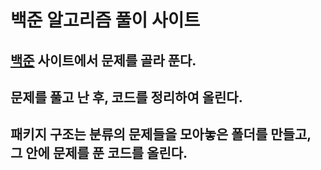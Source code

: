 # 백준 알고리즘 풀이 사이트

## [백준](https://www.acmicpc.net/) 사이트에서 문제를 골라 푼다.
## 문제를 풀고 난 후, 코드를 정리하여 올린다.

## 패키지 구조는 분류의 문제들을 모아놓은 폴더를 만들고, 그 안에 문제를 푼 코드를 올린다.